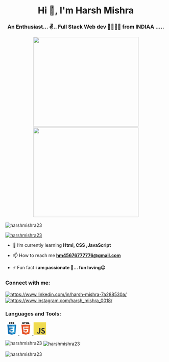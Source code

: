 <h1 align="center">Hi 👋, I'm Harsh Mishra</h1>
<h3 align="center">An Enthusiast... ✌️.. Full Stack Web dev 👨‍💻👨‍💻 from INDIAA .....</h3>
<div align="middle">
  <img src= "https://tse2.mm.bing.net/th?id=OIP.4fNBO_UDYEVxM0E5T2FyJQHaFj&pid=Api&P=0&h=180" width= 330 height= 280 >
  <img src= "https://tse3.mm.bing.net/th?id=OIP.uU-NOFOQDNnd183qeZKmcAHaGp&pid=Api&P=0&h=180"  width= 330 height= 280 >
 
  
</div>


<p align="left"> <img src="https://komarev.com/ghpvc/?username=harshmishra23&label=Profile%20views&color=0e75b6&style=flat" alt="harshmishra23" /> </p>

<p align="left"> <a href="https://github.com/ryo-ma/github-profile-trophy"><img src="https://github-profile-trophy.vercel.app/?username=harshmishra23" alt="harshmishra23" /></a> </p>

- 🌱 I’m currently learning **Html, CSS ,JavaScript**

- 📫 How to reach me **hm45676777776@gmail.com**

- ⚡ Fun fact **i am passionate 💪... fun loving😉**

<h3 align="left">Connect with me:</h3>
<p align="left">
<a href="https://linkedin.com/in/https://www.linkedin.com/in/harsh-mishra-7a288530a/" target="blank"><img align="center" src="https://raw.githubusercontent.com/rahuldkjain/github-profile-readme-generator/master/src/images/icons/Social/linked-in-alt.svg" alt="https://www.linkedin.com/in/harsh-mishra-7a288530a/" height="30" width="40" /></a>
<a href="https://instagram.com/https://www.instagram.com/harsh_mishra_0018/" target="blank"><img align="center" src="https://raw.githubusercontent.com/rahuldkjain/github-profile-readme-generator/master/src/images/icons/Social/instagram.svg" alt="https://www.instagram.com/harsh_mishra_0018/" height="30" width="40" /></a>
</p>

<h3 align="left">Languages and Tools:</h3>
<p align="left"> <a href="https://www.w3schools.com/css/" target="_blank" rel="noreferrer"> <img src="https://raw.githubusercontent.com/devicons/devicon/master/icons/css3/css3-original-wordmark.svg" alt="css3" width="40" height="40"/> </a> <a href="https://www.w3.org/html/" target="_blank" rel="noreferrer"> <img src="https://raw.githubusercontent.com/devicons/devicon/master/icons/html5/html5-original-wordmark.svg" alt="html5" width="40" height="40"/> </a> <a href="https://developer.mozilla.org/en-US/docs/Web/JavaScript" target="_blank" rel="noreferrer"> <img src="https://raw.githubusercontent.com/devicons/devicon/master/icons/javascript/javascript-original.svg" alt="javascript" width="40" height="40"/> </a> </p>

<p><img align="left" src="https://github-readme-stats.vercel.app/api/top-langs?username=harshmishra23&show_icons=true&locale=en&layout=compact" alt="harshmishra23" /></p>

<p>&nbsp;<img align="center" src="https://github-readme-stats.vercel.app/api?username=harshmishra23&show_icons=true&locale=en" alt="harshmishra23" /></p>

<p><img align="center" src="https://github-readme-streak-stats.herokuapp.com/?user=harshmishra23&" alt="harshmishra23" /></p>

